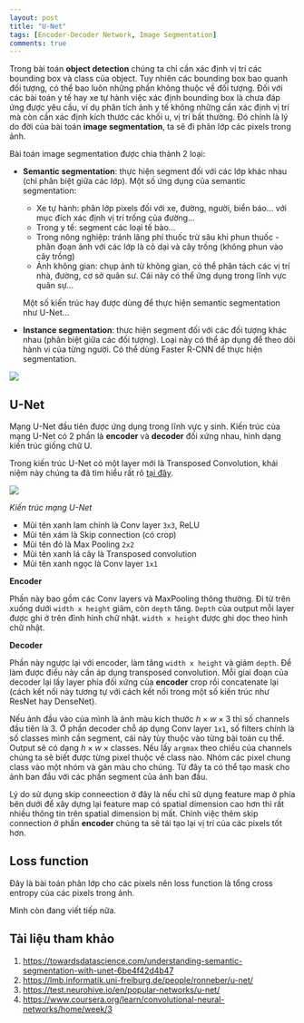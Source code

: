 ```yaml
---
layout: post
title: "U-Net"
tags: [Encoder-Decoder Network, Image Segmentation]
comments: true
---
```


Trong bài toán **object detection** chúng ta chỉ cần xác định vị trí các bounding box và class của object. Tuy nhiên các bounding box bao quanh đối tượng, có thể bao luôn những phần không thuộc về đối tượng. Đối với các bài toán y tế hay xe tự hành việc xác định bounding box là chưa đáp ứng được yêu cầu, ví dụ phân tích ảnh y tế không những cần xác định vị trí mà còn cần xác định kích thước các khối u, vị trí bất thường. Đó chính là lý do đời của bài toán **image segmentation**, ta sẽ đi phân lớp các pixels trong ảnh.

Bài toán image segmentation được chia thành 2 loại:
* **Semantic segmentation**: thực hiện segment đối với các lớp khác nhau (chỉ phân biệt giữa các lớp). Một số ứng dụng của semantic segmentation:
    * Xe tự hành: phân lớp pixels đối với xe, đường, người, biển báo... với mục đích xác định vị trí trống của đường...
    * Trong y tế: segment các loại tế bào...
    * Trong nông nghiệp: tránh lãng phí thuốc trừ sâu khi phun thuốc - phân đoạn ảnh với các lớp là cỏ dại và cây trồng (không phun vào cây trồng)
    * Ảnh không gian: chụp ảnh từ không gian, có thể phân tách các vị trí nhà, đường, cơ sở quân sư. Cái này có thể ứng dụng trong lĩnh vực quân sự...

    Một số kiến trúc hay được dùng để thực hiện semantic segmentation như U-Net...

* **Instance segmentation**: thưc hiện segment đối với các đối tượng khác nhau (phân biệt giữa các đối tượng). Loại này có thể áp dụng để theo dõi hành vi của từng người. Có thể dùng Faster R-CNN để thực hiện segmentation.

<img src="https://files.ai-pool.com/d/DV8TLgkWsAEGsEs.jpg" style="display:block; margin-left:auto; margin-right:auto">

## U-Net
Mạng U-Net đầu tiên được ứng dụng trong lĩnh vực y sinh. Kiến trúc của mạng U-Net có 2 phần là **encoder** và **decoder** đối xứng nhau, hình dạng kiến trúc giống chữ U.

Trong kiến trúc U-Net có một layer mới là Transposed Convolution, khái niệm này chúng ta đã tìm hiểu rất rõ [tại đây](https://huytranvan2010.github.io/Transposed-Convolution/).

<img src="https://raw.githubusercontent.com/kimoktm/U-Net/master/Images/framework.png" style="display:block; margin-left:auto; margin-right:auto">

*Kiến trúc mạng U-Net*

- Mũi tên xanh lam chính là Conv layer `3x3`, ReLU
- Mũi tên xám là Skip connection (có crop)
- Mũi tên đỏ là Max Pooling `2x2`
- Mũi tên xanh lá cây là Transposed convolution
- Mũi tên xanh ngọc là Conv layer `1x1`

**Encoder**

Phần này bao gồm các Conv layers và MaxPooling thông thường. Đi từ trên xuống dưới `width x height` giảm, còn `depth` tăng. `Depth` của output mỗi layer được ghi ở trên đỉnh hình chữ nhật. `width x height` được ghi dọc theo hình chữ nhật. 

**Decoder**

Phần này ngược lại với encoder, làm tăng `width x height` và giảm `depth`. Để làm được điều này cần áp dụng transposed convolution. Mỗi giai đoạn của decoder lại lấy layer phía đối xứng của **encoder** crop rồi concatenate lại (cách kết nối này tương tự với cách kết nối trong một số kiến trúc như ResNet hay DenseNet).

Nếu ảnh đầu vào của mình là ảnh màu kích thước $h \times w \times 3$ thì số channels đầu tiên là 3. Ở phần decoder chỗ áp dụng Conv layer `1x1`, số filters chính là số classes mình cần segment, cái này tùy thuộc vào từng bài toán cụ thể. Output sẽ có dạng $h \times w \times \text{classes}$. Nếu lấy `argmax` theo chiều của channels chúng ta sẽ biết được từng pixel thuộc về class nào. Nhóm các pixel chung class vào một nhóm và gán màu cho chúng. Từ đây ta có thể tạo mask cho ảnh ban đầu với các phần segment của ảnh ban đầu.
 
Lý do sử dụng skip conneection ở đây là nếu chỉ sử dụng feature map ở phía bên dưới để xây dựng lại feature map có spatial dimension cao hơn thì rất nhiều thông tin trên spatial dimension bị mất. Chính việc thêm skip connection ở phần **encoder** chúng ta sẽ tái tạo lại vị trí của các pixels tốt hơn.

## Loss function
Đây là bài toán phân lớp cho các pixels nên loss function là tổng cross entropy của các pixels trong ảnh.

Mình còn đang viết tiếp nữa.

## Tài liệu tham khảo
1. https://towardsdatascience.com/understanding-semantic-segmentation-with-unet-6be4f42d4b47
2. https://lmb.informatik.uni-freiburg.de/people/ronneber/u-net/
3. https://test.neurohive.io/en/popular-networks/u-net/
4. https://www.coursera.org/learn/convolutional-neural-networks/home/week/3


























